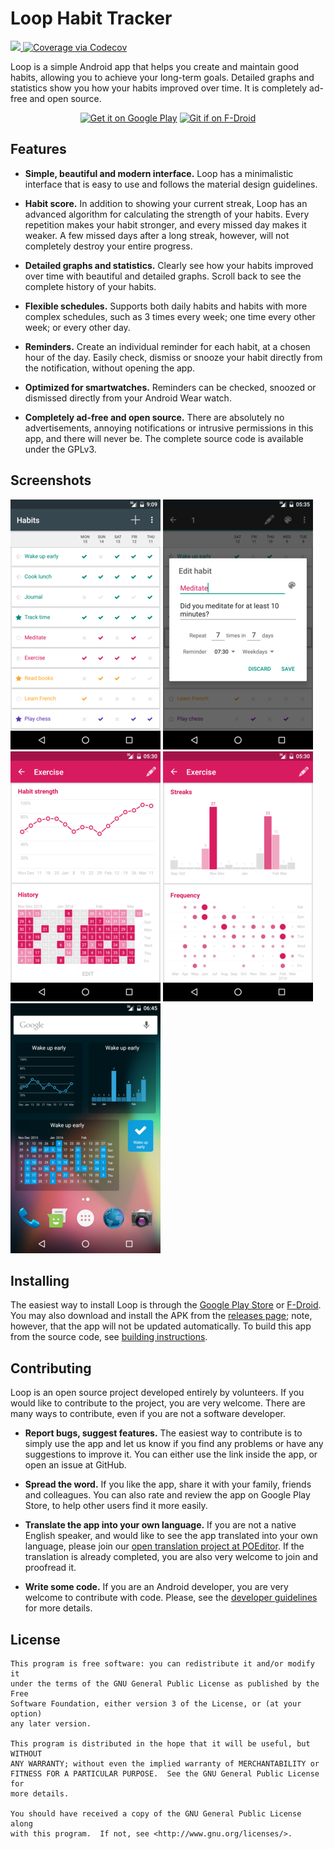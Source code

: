 # Loop Habit Tracker
<a href="https://circleci.com/gh/iSoron/uhabits/tree/dev">
  <img src="https://img.shields.io/circleci/project/iSoron/uhabits/dev.svg">
</a>
<a href="https://codecov.io/github/iSoron/uhabits?branch=dev">
  <img src="https://img.shields.io/codecov/c/github/iSoron/uhabits.svg" alt="Coverage via Codecov" />
</a>

Loop is a simple Android app that helps you create and maintain good habits,
allowing you to achieve your long-term goals. Detailed graphs and statistics
show you how your habits improved over time. It is completely ad-free and open
source.

<p align="center">
<a href="https://play.google.com/store/apps/details?id=org.isoron.uhabits&utm_source=global_co&utm_medium=prtnr&utm_content=Mar2515&utm_campaign=PartBadge&pcampaignid=MKT-AC-global-none-all-co-pr-py-PartBadges-Oct1515-1"><img alt="Get it on Google Play" src="https://play.google.com/intl/en_us/badges/images/apps/en-play-badge-border.png" height="75px"/></a>
<a href="http://f-droid.org/app/org.isoron.uhabits"><img alt="Git if on F-Droid" src="http://i.imgur.com/baSPE7X.png" height="75px"/></a>
</p>

## Features

* **Simple, beautiful and modern interface.** Loop has a minimalistic interface
  that is easy to use and follows the material design guidelines.

* **Habit score.** In addition to showing your current streak, Loop has an
  advanced algorithm for calculating the strength of your habits. Every
  repetition makes your habit stronger, and every missed day makes it weaker. A
  few missed days after a long streak, however, will not completely destroy
  your entire progress.

* **Detailed graphs and statistics.** Clearly see how your habits improved over
  time with beautiful and detailed graphs. Scroll back to see the complete
  history of your habits.

* **Flexible schedules.** Supports both daily habits and habits with more
  complex schedules, such as 3 times every week; one time every other week; or
  every other day.

* **Reminders.** Create an individual reminder for each habit, at a chosen hour
  of the day. Easily check, dismiss or snooze your habit directly from the
  notification, without opening the app.

* **Optimized for smartwatches.** Reminders can be checked, snoozed or
  dismissed directly from your Android Wear watch.

* **Completely ad-free and open source.** There are absolutely no
  advertisements, annoying notifications or intrusive permissions in this app,
  and there will never be. The complete source code is available under the
  GPLv3.

## Screenshots

[![Main screen][screen1th]][screen1]
[![Edit habit][screen2th]][screen2]
[![Habit strength][screen3th]][screen3]
[![Habit history and streaks][screen4th]][screen4]
[![Widgets][screen5th]][screen5]

## Installing

The easiest way to install Loop is through the [Google Play Store][playstore] or [F-Droid][fdroid].
You may also download and install the APK from the [releases page][releases];
note, however, that the app will not be updated automatically.  To build this
app from the source code, see [building instructions][build].

## Contributing

Loop is an open source project developed entirely by volunteers. If you would
like to contribute to the project, you are very welcome. There are many ways to
contribute, even if you are not a software developer.

* **Report bugs, suggest features.** The easiest way to contribute is to simply
  use the app and let us know if you find any problems or have any suggestions
  to improve it. You can either use the link inside the app, or open an issue
  at GitHub.

* **Spread the word.** If you like the app, share it with your family, friends
  and colleagues. You can also rate and review the app on Google Play Store, to help
  other users find it more easily.

* **Translate the app into your own language.** If you are not a native English
  speaker, and would like to see the app translated into your own language,
  please join our [open translation project at POEditor][poedit]. If the translation
  is already completed, you are also very welcome to join and proofread it.

* **Write some code.** If you are an Android developer, you are very welcome to
  contribute with code. Please, see the [developer guidelines][dev-guide] for more details.

## License

    This program is free software: you can redistribute it and/or modify it
    under the terms of the GNU General Public License as published by the Free
    Software Foundation, either version 3 of the License, or (at your option)
    any later version.

    This program is distributed in the hope that it will be useful, but WITHOUT
    ANY WARRANTY; without even the implied warranty of MERCHANTABILITY or
    FITNESS FOR A PARTICULAR PURPOSE.  See the GNU General Public License for
    more details.

    You should have received a copy of the GNU General Public License along
    with this program.  If not, see <http://www.gnu.org/licenses/>.

[screen1]: screenshots/original/uhabits1.png
[screen2]: screenshots/original/uhabits2.png
[screen3]: screenshots/original/uhabits3.png
[screen4]: screenshots/original/uhabits4.png
[screen5]: screenshots/original/uhabits5.png
[screen1th]: screenshots/thumbs/uhabits1.png
[screen2th]: screenshots/thumbs/uhabits2.png
[screen3th]: screenshots/thumbs/uhabits3.png
[screen4th]: screenshots/thumbs/uhabits4.png
[screen5th]: screenshots/thumbs/uhabits5.png
[poedit]: https://poeditor.com/join/project/8DWX5pfjS0
[playstore]: https://play.google.com/store/apps/details?id=org.isoron.uhabits
[releases]: https://github.com/iSoron/uhabits/releases
[fdroid]: http://f-droid.org/app/org.isoron.uhabits
[dev-guide]: https://github.com/iSoron/uhabits/wiki/Developer-guidelines
[build]: https://github.com/iSoron/uhabits/wiki/Developer-guidelines#building
